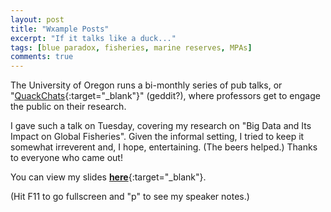 ```yaml
---
layout: post
title: "Wxample Posts"
excerpt: "If it talks like a duck..."
tags: [blue paradox, fisheries, marine reserves, MPAs]
comments: true
---
```


The University of Oregon runs a bi-monthly series of pub talks, or "[QuackChats](https://www.uoregon.edu/quackchats){:target="_blank"}" (geddit?), where professors get to engage the public on their research.

I gave such a talk on Tuesday, covering my research on "Big Data and Its Impact on Global Fisheries". Given the informal setting, I tried to keep it somewhat irreverent and, I hope, entertaining. (The beers helped.) Thanks to everyone who came out!

You can view my slides [**here**](https://rawgit.com/grantmcdermott/quackchat/master/slides.html){:target="_blank"}.

(Hit F11 to go fullscreen and "p" to see my speaker notes.)

